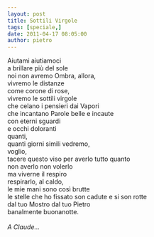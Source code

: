 ```yaml
---
layout: post
title: Sottili Virgole
tags: [speciale,]
date: 2011-04-17 08:05:00
author: pietro
---
```

<div dir="ltr" style="text-align: left">Aiutami aiutiamoci<br/>a brillare più del sole<br/>noi non avremo Ombra, allora,<br/>vivremo le distanze<br/>come corone di rose,<br/>vivremo le sottili virgole<br/>che celano i pensieri dai Vapori<br/>che incantano Parole belle e incaute<br/>con eterni sguardi<br/>e occhi doloranti<br/>quanti,<br/>quanti giorni simili vedremo,<br/>voglio,<br/>tacere questo viso per averlo tutto quanto<br/>non averlo non volerlo<br/>ma viverne il respiro<br/>respirarlo, al caldo,<br/>le mie mani sono così brutte<br/>le stelle che ho fissato son cadute e si son rotte<br/>dal tuo Mostro dal tuo Pietro<br/>banalmente buonanotte.<br/><br/><i>A Claude...</i><br/>
